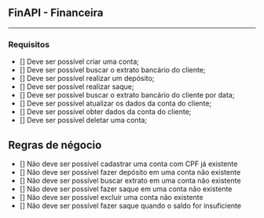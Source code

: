 ## FinAPI - Financeira

---

### Requisitos

- [] Deve ser possível criar uma conta;
- [] Deve ser possível buscar o extrato bancário do cliente;
- [] Deve ser possível realizar um depósito;
- [] Deve ser possível realizar saque;
- [] Deve ser possível buscar o extrato bancário do cliente por data;
- [] Deve ser possível atualizar os dados da conta do cliente;
- [] Deve ser possível obter dados da conta do cliente;
- [] Deve ser possível deletar uma conta;

## Regras de négocio

- [] Não deve ser possível cadastrar uma conta com CPF já existente
- [] Não deve ser possível fazer depósito em uma conta não existente
- [] Não deve ser possível buscar extrato em uma conta não existente
- [] Não deve ser possível fazer saque em uma conta não existente
- [] Não deve ser possível excluir uma conta não existente
- [] Não deve ser possível fazer saque quando o saldo for insuficiente
